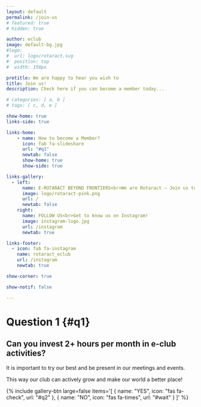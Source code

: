 ```yaml
---
layout: default
permalink: /join-us
# featured: true
# hidden: true

author: eclub
image: default-bg.jpg
#logo:
#  url: logo/rotaract.svg
#  position: top
#  width: 150px

pretitle: We are happy to hear you wish to
title: Join us!
description: Check here if you can become a member today...

# categories: [ a, b ]
# tags: [ c, d, e ]

show-home: true
links-side: true

links-home:
    - name: How to become a Member?
      icon: fab fa-slideshare
      url: "#q1"
      newtab: false
      show-home: true
      show-side: true

links-gallery:
  - left:
      name: E-ROTARACT BEYOND FRONTIERS<br>We are Rotaract – Join us today!
      image: logo/rotaract-pink.png
      url: /
      newtab: false
    right:
      name: FOLLOW US<br>Get to know us on Instagram!
      image: instagram-logo.jpg
      url: /instagram
      newtab: true

links-footer:
  - icon: fab fa-instagram
    name: rotaract_eclub
    url: /instagram
    newtab: true

show-corner: true

show-notif: false

---
```


# Question 1 {#q1}

## Can you invest 2+ hours per month in e-club activities?

It is important to try our best and be present in our meetings and events.

This way our club can actively grow and make our world a better place!

{% include gallery-btn
  large=false
  items='[
    { name: "YES", icon: "fas fa-check", url: "#q2" },
    { name: "NO", icon: "fas fa-times", url: "#wait" }
  ]'
%}

<div style="max-height: 100svh; height: 100vh;"></div>

# Question 2 {#q2}

## Have you already been Leader of the Week?

If you do not know what it is, ask a member, we will be happy to answer!

{% include gallery-btn
  large=false
  items='[
    { name: "YES", icon: "fas fa-check", url: "#q3" },
    { name: "NO", icon: "fas fa-times", url: "#wait" }
  ]'
%}

<div style="max-height: 100svh; height: 100vh;"></div>

# Question 3 {#q3}

## Do you agree with the content of our Manifesto?

Our [Manifesto is available online by clicking here](https://docs.google.com/document/d/1bbMJXxgswu3yPEsXYcwbD9hDjsDLIxYhDd5ZG3wqfXM/edit?usp=sharing).

Questions and suggestions are always welcome!

{% include gallery-btn
  large=false
  items='[
    { name: "YES", icon: "fas fa-check", url: "#q4" },
    { name: "NO", icon: "fas fa-times", url: "#wait" }
  ]'
%}

<div style="max-height: 100svh; height: 100vh;"></div>

# Question 4 {#q4}

## Can you participate at least in one meeting monthly?

Our meetings are usually on Sundays, with a normal duration of 1 hour.

{% include gallery-btn
  large=false
  items='[
    { name: "YES", icon: "fas fa-check", url: "#q5" },
    { name: "NO", icon: "fas fa-times", url: "#wait" }
  ]'
%}

<div style="max-height: 100svh; height: 100vh;"></div>

# Question 5 {#q5}

## Is it okay for you to pay an annual fee of 15€?

Members pay the annual fee on the month of April every year.

{% include gallery-btn
  large=false
  items='[
    { name: "YES", icon: "fas fa-check", url: "#amazing" },
    { name: "NO", icon: "fas fa-times", url: "#wait" }
  ]'
%}

<div style="max-height: 100svh; height: 100vh;"></div>

# Amazing!!! {#amazing}

## It seems you answered YES to all questions above

We would be more than happy to see you joining us!

Just contact one of our members and state your interest!

After that, just wait, and we will inform you when you can join the e-club.

Reminder: you can always participate in our social projects, personal development events, virtual meetings, and much more!

{% include gallery-btn
  large=true
  items='[
    { name: "Back to homepage", icon: "fas fa-home", url: "/" }
  ]'
%}

<div style="max-height: 100svh; height: 100vh;"></div>

# It is probably better to wait {#wait}

## It seems you answered NO to one of the questions above

If you answered NO to one question, it probably means it is better to wait.

But hey, it is always a good idea to ask a member and see if you can join!

At the very least, you can always keep participating in the e-club activities!

If you have questions, ask one of our members, we will be happy to answer.

{% include gallery-btn
  large=true
  items='[
    { name: "Back to homepage", icon: "fas fa-home", url: "/" }
  ]'
%}

<div style="max-height: 100svh; height: 100vh;"></div>
